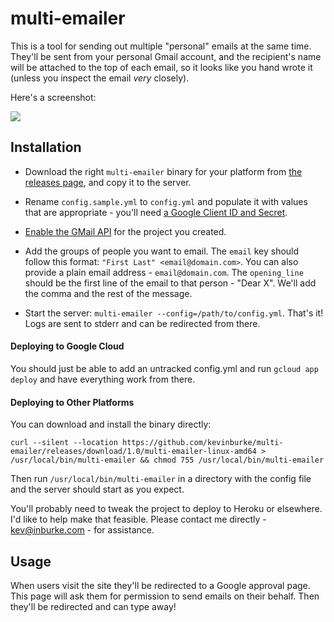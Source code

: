# multi-emailer

This is a tool for sending out multiple "personal" emails at the same time.
They'll be sent from your personal Gmail account, and the recipient's name will
be attached to the top of each email, so it looks like you hand wrote it (unless
you inspect the email *very* closely).

Here's a screenshot:

<img src="https://monosnap.com/file/y8iqP37afiCUA1lN0xhoifYWsXP0Bx.png">

## Installation

- Download the right `multi-emailer` binary for your platform from [the releases
page][releases], and copy it to the server.

- Rename `config.sample.yml` to `config.yml` and populate it with values that
are appropriate - you'll need [a Google Client ID and Secret][google].

- [Enable the GMail API][enable] for the project you created.

[google]: https://github.com/saintpete/logrole/blob/master/docs/google.md
[enable]: https://console.developers.google.com/apis/api/gmail.googleapis.com/overview

- Add the groups of people you want to email. The `email` key should follow this
format: `"First Last" <email@domain.com>`. You can also provide a plain email
address - `email@domain.com`. The `opening_line` should be the first line of
the email to that person - "Dear X". We'll add the comma and the rest of the
message.

- Start the server: `multi-emailer --config=/path/to/config.yml`. That's it!
Logs are sent to stderr and can be redirected from there.

#### Deploying to Google Cloud

You should just be able to add an untracked config.yml and run `gcloud app
deploy` and have everything work from there.

#### Deploying to Other Platforms

You can download and install the binary directly:

    curl --silent --location https://github.com/kevinburke/multi-emailer/releases/download/1.0/multi-emailer-linux-amd64 > /usr/local/bin/multi-emailer && chmod 755 /usr/local/bin/multi-emailer

Then run `/usr/local/bin/multi-emailer` in a directory with the config file and
the server should start as you expect.

You'll probably need to tweak the project to deploy to Heroku or elsewhere. I'd
like to help make that feasible. Please contact me directly - kev@inburke.com -
for assistance.

## Usage

When users visit the site they'll be redirected to a Google approval page. This
page will ask them for permission to send emails on their behalf. Then they'll
be redirected and can type away!

[releases]: https://github.com/kevinburke/multi-emailer/releases
